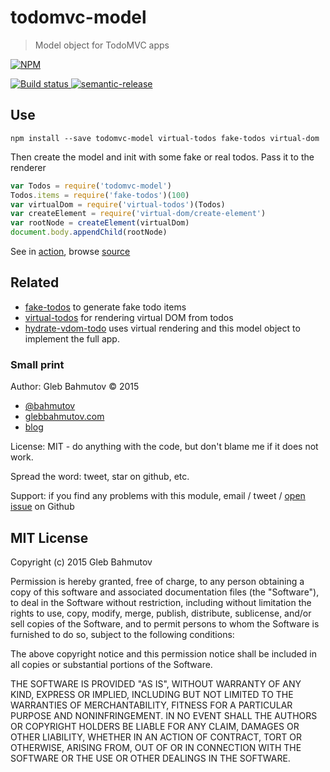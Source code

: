 # todomvc-model
> Model object for TodoMVC apps

[![NPM][todomvc-model-icon] ][todomvc-model-url]

[![Build status][todomvc-model-ci-image] ][todomvc-model-ci-url]
[![semantic-release][semantic-image] ][semantic-url]

## Use

    npm install --save todomvc-model virtual-todos fake-todos virtual-dom

Then create the model and init with some fake or real todos. Pass it to the renderer

```js
var Todos = require('todomvc-model')
Todos.items = require('fake-todos')(100)
var virtualDom = require('virtual-todos')(Todos)
var createElement = require('virtual-dom/create-element')
var rootNode = createElement(virtualDom)
document.body.appendChild(rootNode)
```

See in [action](http://glebbahmutov.com/hydrate-vdom-todo/), browse 
[source](https://github.com/bahmutov/hydrate-vdom-todo)

## Related

* [fake-todos](https://github.com/bahmutov/fake-todos) to generate fake todo items
* [virtual-todos](https://github.com/bahmutov/virtual-todos) for rendering virtual DOM from todos
* [hydrate-vdom-todo](https://github.com/bahmutov/hydrate-vdom-todo) uses virtual rendering
  and this model object to implement the full app.

### Small print

Author: Gleb Bahmutov &copy; 2015

* [@bahmutov](https://twitter.com/bahmutov)
* [glebbahmutov.com](http://glebbahmutov.com)
* [blog](http://glebbahmutov.com/blog/)

License: MIT - do anything with the code, but don't blame me if it does not work.

Spread the word: tweet, star on github, etc.

Support: if you find any problems with this module, email / tweet /
[open issue](https://github.com/bahmutov/todomvc-model/issues) on Github

## MIT License

Copyright (c) 2015 Gleb Bahmutov

Permission is hereby granted, free of charge, to any person
obtaining a copy of this software and associated documentation
files (the "Software"), to deal in the Software without
restriction, including without limitation the rights to use,
copy, modify, merge, publish, distribute, sublicense, and/or sell
copies of the Software, and to permit persons to whom the
Software is furnished to do so, subject to the following
conditions:

The above copyright notice and this permission notice shall be
included in all copies or substantial portions of the Software.

THE SOFTWARE IS PROVIDED "AS IS", WITHOUT WARRANTY OF ANY KIND,
EXPRESS OR IMPLIED, INCLUDING BUT NOT LIMITED TO THE WARRANTIES
OF MERCHANTABILITY, FITNESS FOR A PARTICULAR PURPOSE AND
NONINFRINGEMENT. IN NO EVENT SHALL THE AUTHORS OR COPYRIGHT
HOLDERS BE LIABLE FOR ANY CLAIM, DAMAGES OR OTHER LIABILITY,
WHETHER IN AN ACTION OF CONTRACT, TORT OR OTHERWISE, ARISING
FROM, OUT OF OR IN CONNECTION WITH THE SOFTWARE OR THE USE OR
OTHER DEALINGS IN THE SOFTWARE.

[todomvc-model-icon]: https://nodei.co/npm/todomvc-model.png?downloads=true
[todomvc-model-url]: https://npmjs.org/package/todomvc-model
[todomvc-model-ci-image]: https://travis-ci.org/bahmutov/todomvc-model.png?branch=master
[todomvc-model-ci-url]: https://travis-ci.org/bahmutov/todomvc-model
[semantic-image]: https://img.shields.io/badge/%20%20%F0%9F%93%A6%F0%9F%9A%80-semantic--release-e10079.svg
[semantic-url]: https://github.com/semantic-release/semantic-release

